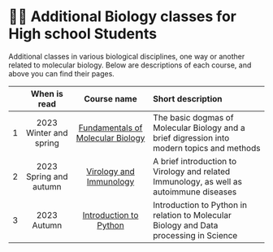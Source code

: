 # 🧑‍🔬 Additional Biology classes for High school Students

Additional classes in various biological disciplines, one way or another related to molecular biology. Below are descriptions of each course, and above you can find their pages.

| | When is read | Course name | Short description |
| :---: | :---: | :---: | :--- |
| 1 | 2023 Winter and spring | [Fundamentals of Molecular Biology](https://github.com/subpolare/france/blob/main/2023-MolecularBiology.md) | The basic dogmas of Molecular Biology and a brief digression into modern topics and methods | 
| 2 | 2023 Spring and autumn| [Virology and Immunology](https://github.com/subpolare/france/blob/main/2023-Virology-Immunology.md) | A brief introduction to Virology and related Immunology, as well as autoimmune diseases | 
| 3 | 2023 Autumn | [Introduction to Python](https://github.com/subpolare/france/blob/main/2023-Python.md) | Introduction to Python in relation to Molecular Biology and Data processing in Science | 
